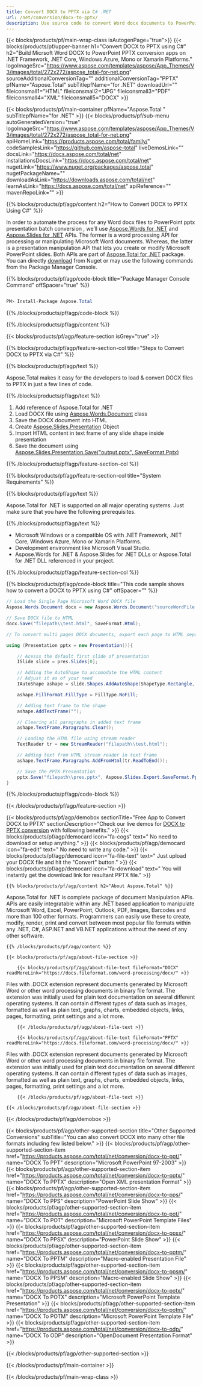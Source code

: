```yaml
---
title: Convert DOCX to PPTX via C# .NET 
url: /net/conversion/docx-to-pptx/ 
description: Use source code to convert Word docx documents to PowerPoint pptx files with C#. Convert multiple files within ASP.NET or other .NET applications.
---
```


{{< blocks/products/pf/main-wrap-class isAutogenPage="true">}}
{{< blocks/products/pf/upper-banner h1="Convert DOCX to PPTX using C#" h2="Build Micrsoft Word DOCX to PowerPoint PPTX conversion apps on .NET Framework, .NET Core, Windows Azure, Mono or Xamarin Platforms." logoImageSrc="https://www.aspose.com/templates/aspose/App_Themes/V3/images/total/272x272/aspose_total-for-net.png" sourceAdditionalConversionTag="" additionalConversionTag="PPTX" pfName="Aspose.Total" subTitlepfName="for .NET" downloadUrl="" fileiconsmall1="HTML" fileiconsmall2="JPG" fileiconsmall3="PDF" fileiconsmall4="XML" fileiconsmall5="DOCX" >}}

{{< blocks/products/pf/main-container pfName="Aspose.Total " subTitlepfName="for .NET" >}}
{{< blocks/products/pf/sub-menu autoGeneratedVersion="true" logoImageSrc="https://www.aspose.com/templates/aspose/App_Themes/V3/images/total/272x272/aspose_total-for-net.png" apiHomeLink="https://products.aspose.com/total/family/" codeSamplesLink="https://github.com/aspose-total" liveDemosLink="" docsLink="https://docs.aspose.com/total/net" installationsDocsLink="https://docs.aspose.com/total/net" nugetLink="https://www.nuget.org/packages/aspose.total" nugetPackageName="" downloadAsLink="https://downloads.aspose.com/total/net" learnAsLink="https://docs.aspose.com/total/net" apiReference="" mavenRepoLink="" >}}

{{% blocks/products/pf/agp/content h2="How to Convert DOCX to PPTX Using C#" %}}

 In order to automate the process for any Word docx files to PowerPoint pptx presentation batch conversion , we’ll use [Aspose.Words for .NET](https://products.aspose.com/words/net) and [Aspose.Slides for .NET](https://products.aspose.com/slides/net) APIs. The former is a word processing API for processing or manipulating Microsoft Word documents. Whereas, the latter is a presentation manipulation API that lets you create or modify Microsoft PowerPoint slides. Both APIs are part of [Aspose.Total for .NET](https://products.aspose.com/total/net) package. You can directly [download](https://downloads.aspose.com/) from Nuget or may use the following commands from the Package Manager Console.

{{% blocks/products/pf/agp/code-block title="Package Manager Console Command" offSpacer="true" %}}

```cs

PM> Install-Package Aspose.Total

```

{{% /blocks/products/pf/agp/code-block %}}

{{% /blocks/products/pf/agp/content %}}

{{< blocks/products/pf/agp/feature-section isGrey="true" >}}

{{% blocks/products/pf/agp/feature-section-col title="Steps to Convert DOCX to PPTX via C#" %}}

{{% blocks/products/pf/agp/text %}}

 Aspose.Total makes it easy for the developers to load & convert DOCX files to PPTX in just a few lines of code.

{{% /blocks/products/pf/agp/text %}}

1. Add reference of Aspose.Total for .NET
1. Load DOCX file using [Aspose.Words.Document](https://apireference.aspose.com/words/net/aspose.words/document) class
1. Save the DOCX document into HTML
1. Create [Aspose.Slides.Presentation](https://apireference.aspose.com/slides/net/aspose.slides/presentation) Object
1. Import HTML content in text frame of any slide shape inside presentation
1. Save the document using [Aspose.Slides.Presentation.Save("output.pptx", SaveFormat.Pptx)](https://apireference.aspose.com/slides/net/aspose.slides.presentation/save/methods/5)

{{% /blocks/products/pf/agp/feature-section-col %}}

{{% blocks/products/pf/agp/feature-section-col title="System Requirements" %}}

{{% blocks/products/pf/agp/text %}}

 Aspose.Total for .NET is supported on all major operating systems. Just make sure that you have the following prerequisites. 

{{% /blocks/products/pf/agp/text %}}

-  Microsoft Windows or a compatible OS with .NET Framework, .NET Core, Windows Azure, Mono or Xamarin Platforms.
-  Development environment like Microsoft Visual Studio.
-  Aspose.Words for .NET &amp; Aspose.Slides for .NET DLLs or Aspose.Total for .NET DLL referenced in your project.

{{% /blocks/products/pf/agp/feature-section-col %}}

{{% blocks/products/pf/agp/code-block title="This code sample shows how to convert a DOCX to PPTX using C#" offSpacer="" %}}

```cs
// Load the Single Page Microsoft Word DOCX file
Aspose.Words.Document docx = new Aspose.Words.Document("sourceWordFile.docx");

// Save DOCX file to HTML 
docx.Save("filepath\\test.html", SaveFormat.Html);

// To convert multi pages DOCX documents, export each page to HTML separately using Aspose.Words and then use the below code to convert to PPTX.

using (Presentation pptx = new Presentation()){

	// Acesss the default first slide of presentation
	ISlide slide = pres.Slides[0];

	// Adding the AutoShape to accomodate the HTML content 
	// Adjust it as of your need
	IAutoShape ashape = slide.Shapes.AddAutoShape(ShapeType.Rectangle, 10, 10, pres.SlideSize.Size.Width - 20, pres.SlideSize.Size.Height - 10);

	ashape.FillFormat.FillType = FillType.NoFill;

	// Adding text frame to the shape
	ashape.AddTextFrame("");

	// Clearing all paragraphs in added text frame
	ashape.TextFrame.Paragraphs.Clear();

	// Loading the HTML file using stream reader
	TextReader tr = new StreamReader("filepath\\test.html");

	// Adding text from HTML stream reader in text frame
	ashape.TextFrame.Paragraphs.AddFromHtml(tr.ReadToEnd());

	// Save the PPTX Presentation
	pptx.Save("filepath\\pres.pptx", Aspose.Slides.Export.SaveFormat.Pptx);
}

```

{{% /blocks/products/pf/agp/code-block %}}

{{< /blocks/products/pf/agp/feature-section >}}


<!-- aboutfile Starts -->

{{< blocks/products/pf/agp/demobox sectionTitle="Free App to Convert DOCX to PPTX" sectionDescription="Check our live demos for [DOCX to PPTX conversion](https://products.aspose.app/words/conversion/word-to-pptx) with following benefits." >}}
        {{< blocks/products/pf/agp/democard icon="fa-cogs" text=" No need to download or setup anything." >}}
        {{< blocks/products/pf/agp/democard icon="fa-edit" text=" No need to write any code." >}}
        {{< blocks/products/pf/agp/democard icon="fa-file-text" text=" Just upload your DOCX file and hit the \"Convert\" button." >}}
        {{< blocks/products/pf/agp/democard icon="fa-download" text=" You will instantly get the download link for resultant PPTX file." >}}

    {{% blocks/products/pf/agp/content h2="About Aspose.Total" %}}

Aspose.Total for .NET is complete package of document Manipulation APIs. APIs are easily integratable within any .NET based application to manipulate Microsoft Word, Excel, PowerPoint, Outlook, PDF, Images, Barcodes and more than 100 other formats. Programmers can easily use these to create, modify, render, print and convert between most popular file formats within any .NET, C#, ASP.NET and VB.NET applications without the need of any other software.



    {{% /blocks/products/pf/agp/content %}}

    {{< blocks/products/pf/agp/about-file-section >}}

        {{< blocks/products/pf/agp/about-file-text fileFormat="DOCX" readMoreLink="https://docs.fileformat.com/word-processing/docx/" >}}
Files with .DOCX extension represent documents generated by Microsoft Word or other word processing documents in binary file format. The extension was initially used for plain text documentation on several different operating systems. It can contain different types of data such as images, formatted as well as plain text, graphs, charts, embedded objects, links, pages, formatting, print settings and a lot more.

        {{< /blocks/products/pf/agp/about-file-text >}}

        {{< blocks/products/pf/agp/about-file-text fileFormat="PPTX" readMoreLink="https://docs.fileformat.com/word-processing/docx/" >}}
Files with .DOCX extension represent documents generated by Microsoft Word or other word processing documents in binary file format. The extension was initially used for plain text documentation on several different operating systems. It can contain different types of data such as images, formatted as well as plain text, graphs, charts, embedded objects, links, pages, formatting, print settings and a lot more.

        {{< /blocks/products/pf/agp/about-file-text >}}

    {{< /blocks/products/pf/agp/about-file-section >}}

{{< /blocks/products/pf/agp/demobox >}}

<!-- aboutfile Ends -->

{{< blocks/products/pf/agp/other-supported-section title="Other Supported Conversions" subTitle="You can also convert DOCX into many other file formats including few listed below." >}}
{{< blocks/products/pf/agp/other-supported-section-item href="https://products.aspose.com/total/net/conversion/docx-to-ppt/" name="DOCX To PPT" description="Microsoft PowerPoint 97-2003" >}} {{< blocks/products/pf/agp/other-supported-section-item href="https://products.aspose.com/total/net/conversion/docx-to-pptx/" name="DOCX To PPTX" description="Open XML presentation Format" >}} {{< blocks/products/pf/agp/other-supported-section-item href="https://products.aspose.com/total/net/conversion/docx-to-pps/" name="DOCX To PPS" description="PowerPoint Slide Show" >}} {{< blocks/products/pf/agp/other-supported-section-item href="https://products.aspose.com/total/net/conversion/docx-to-pot/" name="DOCX To POT" description="Microsoft PowerPoint Template Files" >}} {{< blocks/products/pf/agp/other-supported-section-item href="https://products.aspose.com/total/net/conversion/docx-to-ppsx/" name="DOCX To PPSX" description="PowerPoint Slide Show" >}} {{< blocks/products/pf/agp/other-supported-section-item href="https://products.aspose.com/total/net/conversion/docx-to-pptm/" name="DOCX To PPTM" description="Macro-enabled Presentation File" >}} {{< blocks/products/pf/agp/other-supported-section-item href="https://products.aspose.com/total/net/conversion/docx-to-ppsm/" name="DOCX To PPSM" description="Macro-enabled Slide Show" >}} {{< blocks/products/pf/agp/other-supported-section-item href="https://products.aspose.com/total/net/conversion/docx-to-potx/" name="DOCX To POTX" description="Microsoft PowerPoint Template Presentation" >}} {{< blocks/products/pf/agp/other-supported-section-item href="https://products.aspose.com/total/net/conversion/docx-to-potm/" name="DOCX To POTM" description="Microsoft PowerPoint Template File" >}} {{< blocks/products/pf/agp/other-supported-section-item href="https://products.aspose.com/total/net/conversion/docx-to-odp/" name="DOCX To ODP" description="OpenDocument Presentation Format" >}} 

{{< /blocks/products/pf/agp/other-supported-section >}}

{{< /blocks/products/pf/main-container >}}
    
{{< /blocks/products/pf/main-wrap-class >}}